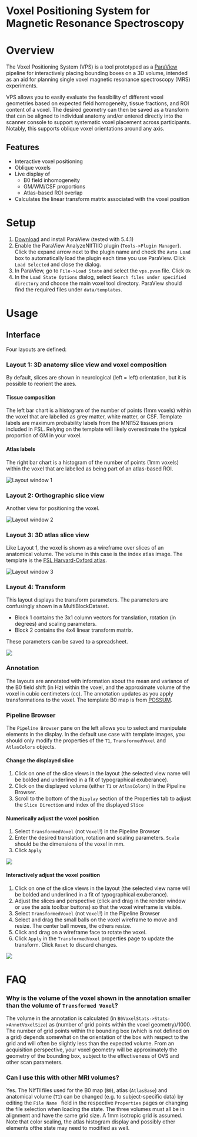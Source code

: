 # Voxel Positioning System for Magnetic Resonance Spectroscopy

# Overview

The Voxel Positioning System (VPS) is a tool prototyped as a [ParaView](https://www.paraview.org) pipeline for interactively placing bounding boxes on a 3D volume, intended as an aid for planning single voxel magnetic resonance spectroscopy (MRS) experiments. 

VPS allows you to easily evaluate the feasibility of different voxel geometries based on expected field homogeneity, tissue fractions, and ROI content of a voxel. The desired geometry can then be saved as a transform that can be aligned to individual anatomy and/or entered directly into the scanner console to support systematic voxel placement across participants. Notably, this supports oblique voxel orientations around any axis.

## Features

- Interactive voxel positioning
- Oblique voxels
- Live display of 
	- B0 field inhomogeneity 
	- GM/WM/CSF proportions
	- Atlas-based ROI overlap
- Calculates the linear transform matrix associated with the voxel position


# Setup

1. [Download](https://www.paraview.org/download/) and install ParaView (tested with 5.4.1)
2. Enable the ParaView AnalyzeNIfTIIO plugin (`Tools->Plugin Manager`). Click the expand arrow next to the plugin name and check the `Auto Load` box to automatically load the plugin each time you use ParaView. Click `Load Selected` and close the dialog.
3. In ParaView, go to `File->Load State` and select the `vps.pvsm` file. Click `Ok`
4. In the `Load State Options` dialog, select `Search files under specified directory` and choose the main voxel tool directory. ParaView should find the required files under `data/templates`.


# Usage

## Interface
Four layouts are defined:

### Layout 1: 3D anatomy slice view and voxel composition

By default, slices are shown in neurological (left = left) orientation, but it is possible to reorient the axes. 

#### Tissue composition
The left bar chart is a histogram of the number of points (1mm voxels) within the voxel that are labelled as grey matter, white matter, or CSF. Template labels are maximum probability labels from the MNI152 tissues priors included in FSL. Relying on the template will likely overestimate the typical proportion of GM in your voxel.

#### Atlas labels
The right bar chart is a histogram of the number of points (1mm voxels) within the voxel that are labelled as being part of an atlas-based ROI. 

![Layout window 1](img/layout1.png)


### Layout 2: Orthographic slice view

Another view for positioning the voxel.

![Layout window 2](img/layout2.png)


### Layout 3: 3D atlas slice view

Like Layout 1, the voxel is shown as a wireframe over slices of an anatomical volume. The volume in this case is the index atlas image. The template is the [FSL Harvard-Oxford atlas](https://fsl.fmrib.ox.ac.uk/fsl/fslwiki/Atlases).

![Layout window 3](img/layout3.png)

### Layout 4: Transform

This layout displays the transform parameters. The parameters are confusingly shown in a MultiBlockDataset.

- Block 1 contains the 3x1 column vectors for translation, rotation (in degrees) and scaling parameters.
- Block 2 contains the 4x4 linear transform matrix.

These parameters can be saved to a spreadsheet.

![](img/layout4.png)

### Annotation
The layouts are annotated with information about the mean and variance of the B0 field shift (in Hz) within the voxel, and the approximate volume of the voxel in cubic centimeters (cc). The annotation updates as you apply transformations to the voxel. The template B0 map is from [POSSUM](https://fsl.fmrib.ox.ac.uk/fsl/fslwiki/POSSUM/UserGuide).

### Pipeline Browser

The `Pipeline Browser` pane on the left allows you to select and manipulate elements in the display. In the default use case with template images, you should only modify the properties of the `T1`, `TransformedVoxel` and `AtlasColors` objects.

#### Change the displayed slice

1. Click on one of the slice views in the layout (the selected view name will be bolded and underlined in a fit of typographical exuberance).
2. Click on the displayed volume (either `T1` or `AtlasColors`) in the Pipeline Browser. 
3. Scroll to the bottom of the `Display` section of the Properties tab to adjust the `Slice Direction` and index of the displayed `Slice`

#### Numerically adjust the voxel position

1. Select `TransformedVoxel` (not `Voxel`!) in the Pipeline Browser
2. Enter the desired translation, rotation and scaling parameters. `Scale` should be the dimensions of the voxel in mm.
3. Click `Apply`

![](img/transform_properties.png)


#### Interactively adjust the voxel position

1. Click on one of the slice views in the layout (the selected view name will be bolded and underlined in a fit of typographical exuberance).
2. Adjust the slices and perspective (click and drag in the render window or use the axis toolbar buttons) so that the voxel wireframe is visible.
3. Select `TransformedVoxel` (not `Voxel`!) in the Pipeline Browser
4. Select and drag the small balls on the voxel wireframe to move and resize. The center ball moves, the others resize.
5. Click and drag on a wireframe face to rotate the voxel.
6. Click `Apply` in the `TransformedVoxel` properties page to update the transform. Click `Reset` to discard changes. 

![](img/transform_interactive.png)



# FAQ

### Why is the volume of the voxel shown in the annotation smaller than the volume of `Transformed Voxel`?

The volume in the annotation is calculated (in `B0VoxelStats->Stats->AnnotVoxelSize`) as (number of grid points within the voxel geometry)/1000. The number of grid points within the bounding box (which is not defined on a grid) depends somewhat on the orientation of the box with respect to the grid and will often be slightly less than the expected volume. From an acquisition perspective, your voxel geometry will be approximately the geometry of the bounding box, subject to the effectiveness of OVS and other scan parameters.

### Can I use this with other MRI volumes?
Yes. The NIfTI files used for the B0 map (`B0`), atlas (`AtlasBase`) and anatomical volume (`T1`) can be changed (e.g. to subject-specific data) by editing the `File Name ` field in the respective `Properties` pages or changing the file selection when loading the state. The three volumes must all be in alignment and have the same grid size. A 1mm isotropic grid is assumed. Note that color scaling, the atlas histogram display and possibly other elements ofthe state may need to modified as well.

